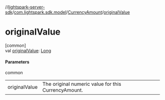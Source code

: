//[lightspark-server-sdk](../../../index.md)/[com.lightspark.sdk.model](../index.md)/[CurrencyAmount](index.md)/[originalValue](original-value.md)

# originalValue

[common]\
val [originalValue](original-value.md): [Long](https://kotlinlang.org/api/latest/jvm/stdlib/kotlin/-long/index.html)

#### Parameters

common

| | |
|---|---|
| originalValue | The original numeric value for this CurrencyAmount. |

